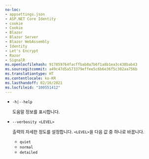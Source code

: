 ```yaml
---
no-loc:
- appsettings.json
- ASP.NET Core Identity
- cookie
- Cookie
- Blazor
- Blazor Server
- Blazor WebAssembly
- Identity
- Let's Encrypt
- Razor
- SignalR
ms.openlocfilehash: 917859764facffbab8a7b6f1a8b1ea3c438bab43
ms.sourcegitcommit: a49c47d5a573379effee5c6b6e36f5c302aa756b
ms.translationtype: HT
ms.contentlocale: ko-KR
ms.lasthandoff: 02/16/2021
ms.locfileid: "100551412"
---
```

* `-h|--help`

  도움말 정보를 표시합니다.

* `--verbosity <LEVEL>`

  출력의 자세한 정도를 설정합니다. `<LEVEL>`을 다음 값 중 하나로 바꿉니다.
  
  * `quiet`
  * `normal`
  * `detailed`
